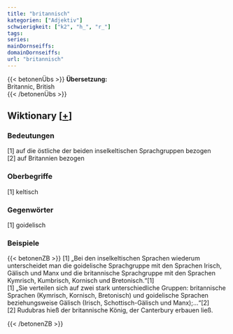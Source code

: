 ```yaml
---
title: "britannisch"
kategorien: ["Adjektiv"]
schwierigkeit: ["k2", "h_", "r_"]
tags:
series:
mainDornseiffs:
domainDornseiffs:
url: "britannisch"
---
```


{{< betonenÜbs >}}
**Übersetzung:**  
Britannic, British  
{{< /betonenÜbs >}}

## Wiktionary [[+](https://de.wiktionary.org/wiki/britannisch)]

### Bedeutungen
[1] auf die östliche der beiden inselkeltischen Sprachgruppen bezogen  
[2] auf Britannien bezogen  

### Oberbegriffe
[1] keltisch  

### Gegenwörter
[1] goidelisch  

### Beispiele
{{< betonenZB >}}
[1] „Bei den inselkeltischen Sprachen wiederum unterscheidet man die goidelische Sprachgruppe mit den Sprachen Irisch, Gälisch und Manx und die britannische Sprachgruppe mit den Sprachen Kymrisch, Kumbrisch, Kornisch und Bretonisch.“[1]  
[1] „Sie verteilen sich auf zwei stark unterschiedliche Gruppen: britannische Sprachen (Kymrisch, Kornisch, Bretonisch) und goidelische Sprachen beziehungsweise Gälisch (Irisch, Schottisch-Gälisch und Manx);…“[2]  
[2] Rudubras hieß der britannische König, der Canterbury erbauen ließ.  

{{< /betonenZB >}}

